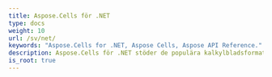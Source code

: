 ```yaml
---
title: Aspose.Cells för .NET
type: docs
weight: 10
url: /sv/net/
keywords: "Aspose.Cells for .NET, Aspose Cells, Aspose API Reference."
description: Aspose.Cells för .NET stöder de populära kalkylbladsformaten (XLS, XLSX, XLSM, XLSB, XLTX, XLTM, CSV, SpreadsheetML, ODS) som ditt företag använder varje dag.
is_root: true
---
```

